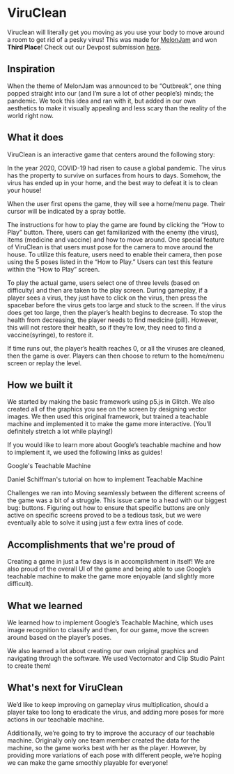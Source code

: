 # ViruClean

Viruclean will literally get you moving as you use your body to move around a room to get rid of a pesky virus! This was made for [MelonJam](https://melon-jam.devpost.com/) and won **Third Place**! Check out our Devpost submission [here](https://devpost.com/software/viruclean).

## Inspiration

When the theme of MelonJam was announced to be “Outbreak”, one thing popped straight into our (and I’m sure a lot of other people’s) minds; the pandemic. We took this idea and ran with it, but added in our own aesthetics to make it visually appealing and less scary than the reality of the world right now.

## What it does
ViruClean is an interactive game that centers around the following story:

In the year 2020, COVID-19 had risen to cause a global pandemic. The virus has the property to survive on surfaces from hours to days. Somehow, the virus has ended up in your home, and the best way to defeat it is to clean your house!

When the user first opens the game, they will see a home/menu page. Their cursor will be indicated by a spray bottle.

The instructions for how to play the game are found by clicking the “How to Play” button. There, users can get familiarized with the enemy (the virus), items (medicine and vaccine) and how to move around. One special feature of ViruClean is that users must pose for the camera to move around the house. To utilize this feature, users need to enable their camera, then pose using the 5 poses listed in the “How to Play.” Users can test this feature within the “How to Play” screen.

To play the actual game, users select one of three levels (based on difficulty) and then are taken to the play screen. During gameplay, if a player sees a virus, they just have to click on the virus, then press the spacebar before the virus gets too large and stuck to the screen. If the virus does get too large, then the player’s health begins to decrease. To stop the health from decreasing, the player needs to find medicine (pill). However, this will not restore their health, so if they’re low, they need to find a vaccine(syringe), to restore it.

If time runs out, the player’s health reaches 0, or all the viruses are cleaned, then the game is over. Players can then choose to return to the home/menu screen or replay the level.

## How we built it
We started by making the basic framework using p5.js in Glitch. We also created all of the graphics you see on the screen by designing vector images. We then used this original framework, but trained a teachable machine and implemented it to make the game more interactive. (You’ll definitely stretch a lot while playing!)

If you would like to learn more about Google’s teachable machine and how to implement it, we used the following links as guides!

Google's Teachable Machine

Daniel Schiffman's tutorial on how to implement Teachable Machine

Challenges we ran into
Moving seamlessly between the different screens of the game was a bit of a struggle. This issue came to a head with our biggest bug: buttons. Figuring out how to ensure that specific buttons are only active on specific screens proved to be a tedious task, but we were eventually able to solve it using just a few extra lines of code.

## Accomplishments that we're proud of
Creating a game in just a few days is in accomplishment in itself! We are also proud of the overall UI of the game and being able to use Google’s teachable machine to make the game more enjoyable (and slightly more difficult).

## What we learned
We learned how to implement Google’s Teachable Machine, which uses image recognition to classify and then, for our game, move the screen around based on the player’s poses.

We also learned a lot about creating our own original graphics and navigating through the software. We used Vectornator and Clip Studio Paint to create them!

## What's next for ViruClean
We’d like to keep improving on gameplay virus multiplication, should a player take too long to eradicate the virus, and adding more poses for more actions in our teachable machine.

Additionally, we’re going to try to improve the accuracy of our teachable machine. Originally only one team member created the data for the machine, so the game works best with her as the player. However, by providing more variations of each pose with different people, we’re hoping we can make the game smoothly playable for everyone!
